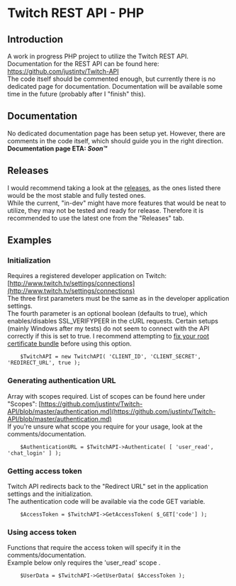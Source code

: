 Twitch REST API - PHP
==============  

Introduction
--------------
A work in progress PHP project to utilize the Twitch REST API. Documentation for the REST API can be found here: https://github.com/justintv/Twitch-API  
The code itself should be commented enough, but currently there is no dedicated page for documentation. Documentation will be available some time in the future (probably after I "finish" this).  
  
Documentation
--------------
No dedicated documentation page has been setup yet. However, there are comments in the code itself, which should guide you in the right direction.  
**Documentation page ETA: _Soon™_**
  
Releases
--------------
I would recommend taking a look at the [releases](https://github.com/Decicus/Twitch-API-PHP/releases), as the ones listed there would be the most stable and fully tested ones.  
While the current, "in-dev" might have more features that would be neat to utilize, they may not be tested and ready for release. Therefore it is recommended to use the latest one from the "Releases" tab.
  
Examples
--------------
### Initialization   
Requires a registered developer application on Twitch: [http://www.twitch.tv/settings/connections](http://www.twitch.tv/settings/connections)  
The three first parameters must be the same as in the developer application settings.  
The fourth parameter is an optional boolean (defaults to true), which enables/disables SSL_VERIFYPEER in the cURL requests. Certain setups (mainly Windows after my tests) do not seem to connect with the API correctly if this is set to true. I recommend attempting to [fix your root certificate bundle](http://snippets.webaware.com.au/howto/stop-turning-off-curlopt_ssl_verifypeer-and-fix-your-php-config/) before using this option.
```
    $TwitchAPI = new TwitchAPI( 'CLIENT_ID', 'CLIENT_SECRET', 'REDIRECT_URL', true );
```  

### Generating authentication URL   
Array with scopes required. List of scopes can be found here under "Scopes": [https://github.com/justintv/Twitch-API/blob/master/authentication.md](https://github.com/justintv/Twitch-API/blob/master/authentication.md)  
If you're unsure what scope you require for your usage, look at the comments/documentation.  
```
    $AuthenticationURL = $TwitchAPI->Authenticate( [ 'user_read', 'chat_login' ] );
```  

### Getting access token 
Twitch API redirects back to the "Redirect URL" set in the application settings and the initialization.  
The authentication code will be available via the code GET variable.
```
    $AccessToken = $TwitchAPI->GetAccessToken( $_GET['code'] );
```  

### Using access token ###
Functions that require the access token will specify it in the comments/documentation.  
Example below only requires the 'user\_read' scope .  
```
    $UserData = $TwitchAPI->GetUserData( $AccessToken );
```  